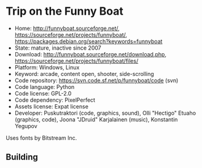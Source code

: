 # Trip on the Funny Boat

- Home: http://funnyboat.sourceforge.net/, https://sourceforge.net/projects/funnyboat/, https://packages.debian.org/search?keywords=funnyboat
- State: mature, inactive since 2007
- Download: http://funnyboat.sourceforge.net/download.php, https://sourceforge.net/projects/funnyboat/files/
- Platform: Windows, Linux
- Keyword: arcade, content open, shooter, side-scrolling
- Code repository: https://svn.code.sf.net/p/funnyboat/code (svn)
- Code language: Python
- Code license: GPL-2.0
- Code dependency: PixelPerfect
- Assets license: Expat license
- Developer: Puskutraktori (code, graphics, sound), Olli "Hectigo" Etuaho (graphics, code), Joona "JDruid" Karjalainen (music), Konstantin Yegupov

Uses fonts by Bitstream Inc.

## Building
